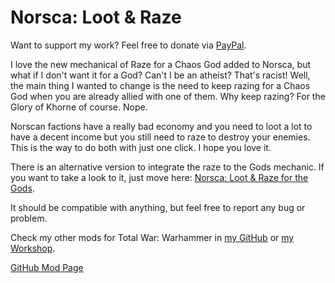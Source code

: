 # Norsca: Loot & Raze

Want to support my work? Feel free to donate via
[PayPal](paypal.me/echaravolar).

I love the new mechanical of Raze for a Chaos God added to Norsca, but what if I
don't want it for a God? Can't I be an atheist? That's racist! Well, the main
thing I wanted to change is the need to keep razing for a Chaos God when you are
already allied with one of them. Why keep razing? For the Glory of Khorne of
course. Nope.

Norscan factions have a really bad economy and you need to loot a lot to have a
decent income but you still need to raze to destroy your enemies. This is the
way to do both with just one click. I hope you love it.

There is an alternative version to integrate the raze to the Gods mechanic. If
you want to take a look to it, just move here: [Norsca: Loot & Raze for the Gods](https://steamcommunity.com/sharedfiles/filedetails/?id=1118471309).

It should be compatible with anything, but feel free to report any bug or
problem.

Check my other mods for Total War: Warhammer in
[my GitHub](https://github.com/msolefonte/tww-mods-collection) or
[my Workshop](https://steamcommunity.com/id/WolfyLPDC/myworkshopfiles/).

[GitHub Mod Page](https://github.com/msolefonte/tww-mods-collection/mods/norsca-loot-and-raze)
